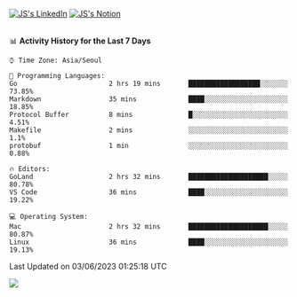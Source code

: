 
[![JS's LinkedIn](https://img.shields.io/badge/LinkedIn-blue?style=for-the-badge&logo=linkedin)](https://www.linkedin.com/in/jaeseung-lee-5a2a32139/) 
[![JS's Notion](https://img.shields.io/badge/Notion-black?style=for-the-badge&logo=notion)](https://bit.ly/ljswiki1) <br><br>
<!-- ![JS's GitHub stats](https://github-readme-stats-lemon-five.vercel.app/api?username=tkxkd0159&hide=contribs,prs,stars,issues&show_icons=true&theme=react&include_all_commits=true)   -->
<!-- ![Top Langs](https://github-readme-stats-lemon-five.vercel.app/api/top-langs/?username=tkxkd0159&layout=compact&hide=jupyter%20notebook,scss,html,css&langs_count=10)  -->


<!--START_SECTION:waka-->
📊 **Activity History for the Last 7 Days** 

```text
⌚︎ Time Zone: Asia/Seoul

💬 Programming Languages: 
Go                       2 hrs 19 mins       ██████████████████░░░░░░░   73.85% 
Markdown                 35 mins             ████░░░░░░░░░░░░░░░░░░░░░   18.85% 
Protocol Buffer          8 mins              █░░░░░░░░░░░░░░░░░░░░░░░░   4.51% 
Makefile                 2 mins              ░░░░░░░░░░░░░░░░░░░░░░░░░   1.1% 
protobuf                 1 min               ░░░░░░░░░░░░░░░░░░░░░░░░░   0.88%

🔥 Editors: 
GoLand                   2 hrs 32 mins       ████████████████████░░░░░   80.78% 
VS Code                  36 mins             ████░░░░░░░░░░░░░░░░░░░░░   19.22%

💻 Operating System: 
Mac                      2 hrs 32 mins       ████████████████████░░░░░   80.87% 
Linux                    36 mins             ████░░░░░░░░░░░░░░░░░░░░░   19.13%

```


 Last Updated on 03/06/2023 01:25:18 UTC
<!--END_SECTION:waka-->

<a href="https://github.com/tkxkd0159/dsalgo">
  <img align="center" src="https://github-readme-stats-lemon-five.vercel.app/api/pin/?username=tkxkd0159&repo=dsalgo&theme=react" />
</a>


<!---
- 🔭 I’m currently working on ...
- 🌱 I’m currently learning blockchain and distributed network
- 👯 I’m looking to collaborate on ...
- 🤔 I’m looking for help with ...
- 💬 Ask me about ...
- 📫 How to reach me: ...
- 😄 Pronouns: ...
- ⚡ Fun fact: ...
-->
